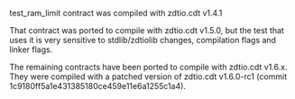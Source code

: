test_ram_limit contract was compiled with zdtio.cdt v1.4.1

That contract was ported to compile with zdtio.cdt v1.5.0, but the test that uses it is very sensitive to stdlib/zdtiolib changes, compilation flags and linker flags.

The remaining contracts have been ported to compile with zdtio.cdt v1.6.x. They were compiled with a patched version of zdtio.cdt v1.6.0-rc1 (commit 1c9180ff5a1e431385180ce459e11e6a1255c1a4).

